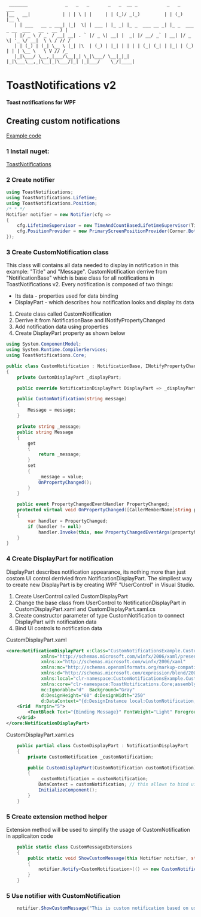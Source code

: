 ```
 _______              _   _   _       _   _  __ _           _   _                         ___  
|__   __|            | | | \ | |     | | (_)/ _(_)         | | (_)                       |__ \
   | | ___   __ _ ___| |_|  \| | ___ | |_ _| |_ _  ___ __ _| |_ _  ___  _ __  ___   __   __ ) |
   | |/ _ \ / _` / __| __| . ` |/ _ \| __| |  _| |/ __/ _` | __| |/ _ \| '_ \/ __|  \ \ / // /
   | | (_) | (_| \__ \ |_| |\  | (_) | |_| | | | | (_| (_| | |_| | (_) | | | \__ \   \ V // /_
   |_|\___/ \__,_|___/\__|_| \_|\___/ \__|_|_| |_|\___\__,_|\__|_|\___/|_| |_|___/    \_/|____|

```

# ToastNotifications v2
#### Toast notifications for WPF

## Creating custom notifications
[Example code](https://github.com/raflop/ToastNotifications/tree/master-v2/Src/Examples/CustomNotificationsExample)

### 1 Install nuget:
[ToastNotifications](https://www.nuget.org/packages/ToastNotifications/)

### 2 Create notifier
```csharp
using ToastNotifications;
using ToastNotifications.Lifetime;
using ToastNotifications.Position;
/* * */
Notifier notifier = new Notifier(cfg =>
{
    cfg.LifetimeSupervisor = new TimeAndCountBasedLifetimeSupervisor(TimeSpan.FromSeconds(5), MaximumNotificationCount.FromCount(15));
    cfg.PositionProvider = new PrimaryScreenPositionProvider(Corner.BottomRight, 10, 10);
});
```

### 3 Create CustomNotification class

This class will contains all data needed to display in notification in this example: "Title" and "Message".
CustomNotification derrive from "NotificationBase" which is base class for all notifications in ToastNotifications v2.
Every notification is composed of two things:
* Its data - properties used for data binding
* DisplayPart - which describes how notification looks and display its data

1. Create class called CustomNotification
2. Derrive it from NotificationBase and INotifyPropertyChanged
3. Add notification data using properties
4. Create DisplayPart property as shown below

```csharp
using System.ComponentModel;
using System.Runtime.CompilerServices;
using ToastNotifications.Core;

public class CustomNotification : NotificationBase, INotifyPropertyChanged
{
    private CustomDisplayPart _displayPart;

    public override NotificationDisplayPart DisplayPart => _displayPart ?? (_displayPart = new CustomDisplayPart(this));

    public CustomNotification(string message)
    {
        Message = message;
    }

    private string _message;
    public string Message
    {
        get
        {
            return _message;
        }
        set
        {
            _message = value;
            OnPropertyChanged();
        }
    }

    public event PropertyChangedEventHandler PropertyChanged;
    protected virtual void OnPropertyChanged([CallerMemberName]string propertyName = null)
    {
        var handler = PropertyChanged;
        if (handler != null)
            handler.Invoke(this, new PropertyChangedEventArgs(propertyName));
    }
}
```

### 4 Create DisplayPart for notification

DisplayPart describes notification appearance, its nothing more than just costom UI control derrivied from NotificationDisplayPart.
The simpliest way to create new DisplayPart is by creating WPF "UserControl" in Visual Studio.

1. Create UserControl called CustomDisplayPart
2. Change the base class from UserControl to NotificationDisplayPart in CustomDisplayPart.xaml and CustomDisplayPart.xaml.cs
3. Create constructor parameter of type CustomNotification to connect DisplayPart with notification data
4. Bind UI controls to notification data

CustomDisplayPart.xaml
```xml
<core:NotificationDisplayPart x:Class="CustomNotificationsExample.CustomMessage.CustomDisplayPart"
             xmlns="http://schemas.microsoft.com/winfx/2006/xaml/presentation"
             xmlns:x="http://schemas.microsoft.com/winfx/2006/xaml"
             xmlns:mc="http://schemas.openxmlformats.org/markup-compatibility/2006"
             xmlns:d="http://schemas.microsoft.com/expression/blend/2008"
             xmlns:local="clr-namespace:CustomNotificationsExample.CustomMessage"
             xmlns:core="clr-namespace:ToastNotifications.Core;assembly=ToastNotifications"
             mc:Ignorable="d"  Background="Gray"
             d:DesignHeight="60" d:DesignWidth="250"
             d:DataContext="{d:DesignInstance local:CustomNotification, IsDesignTimeCreatable=False}" >
    <Grid  Margin="5">
        <TextBlock Text="{Binding Message}" FontWeight="Light" Foreground="White" Grid.Row="1" TextWrapping="Wrap" />
    </Grid>
</core:NotificationDisplayPart>
```
CustomDisplayPart.xaml.cs
```csharp
    public partial class CustomDisplayPart : NotificationDisplayPart
    {
        private CustomNotification _customNotification;

        public CustomDisplayPart(CustomNotification customNotification)
        {
            _customNotification = customNotification;
            DataContext = customNotification; // this allows to bind ui with data in notification
            InitializeComponent();
        }
    }
```
### 5 Create extension method helper
Extension method will be used to simplify the usage of CustomNotification in applicaiton code

```csharp
    public static class CustomMessageExtensions
    {
        public static void ShowCustomMessage(this Notifier notifier, string message)
        {
            notifier.Notify<CustomNotification>(() => new CustomNotification(message));
        }
    }
```

### 5 Use notifier with CustomNotification
```csharp
    notifier.ShowCustomMessage("This is custom notification based on user control");
```
